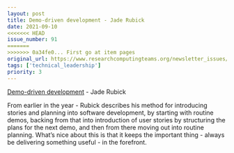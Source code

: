 ```yaml
---
layout: post
title: Demo-driven development - Jade Rubick
date: 2021-09-10
<<<<<<< HEAD
issue_number: 91
=======
>>>>>>> 0a34fe0... First go at item pages
original_url: https://www.researchcomputingteams.org/newsletter_issues/0091
tags: ['technical_leadership']
priority: 3
---
```


<!-- markdownlint-disable MD033 -->
<!-- markdownlint-disable MD041 -->
<!-- markdownlint-disable MD049 -->

[Demo-driven development](https://www.rubick.com/demo-driven-development/) - Jade Rubick

From earlier in the year - Rubick describes his method for introducing stories and planning into software development, by starting with routine demos, backing from that into introduction of user stories by structuring the plans for the next demo, and then from there moving out into routine planning. What’s nice about this is that it keeps the important thing - always be delivering something useful - in the forefront.

